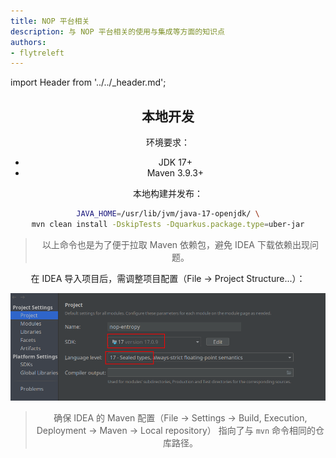 ```yaml
---
title: NOP 平台相关
description: 与 NOP 平台相关的使用与集成等方面的知识点
authors:
- flytreleft
---
```


import Header from '../../_header.md';

<Header />

## 本地开发

环境要求：
- JDK 17+
- Maven 3.9.3+

本地构建并发布：
```bash
JAVA_HOME=/usr/lib/jvm/java-17-openjdk/ \
mvn clean install -DskipTests -Dquarkus.package.type=uber-jar
```

> 以上命令也是为了便于拉取 Maven 依赖包，避免 IDEA 下载依赖出现问题。

在 IDEA 导入项目后，需调整项目配置（File -> Project Structure...）：

![](./img/idea-project-settings.png)

> 确保 IDEA 的 Maven 配置（File -> Settings -> Build, Execution, Deployment -> Maven -> Local repository）
> 指向了与 `mvn` 命令相同的仓库路径。
